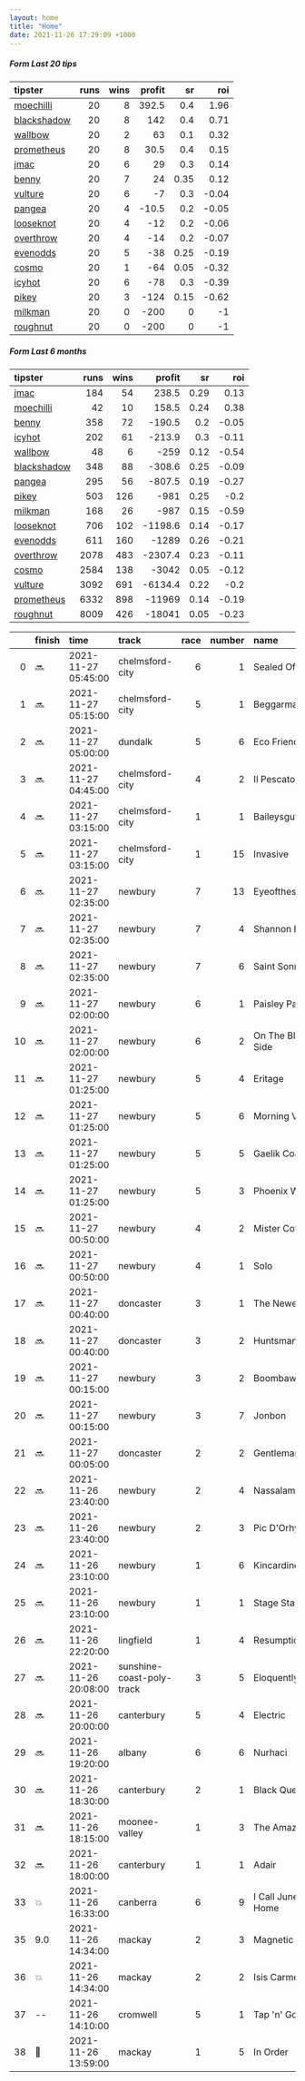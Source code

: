 ```yaml
---   
layout: home  
title: "Home"   
date: 2021-11-26 17:29:09 +1000  
---   
```



##### Form Last 20 tips   

| tipster                                                         |   runs |   wins |   profit |   sr |   roi |
|:----------------------------------------------------------------|-------:|-------:|---------:|-----:|------:|
| [moechilli](https://mrwayneo.github.io/tips/moechilli.html)     |     20 |      8 |    392.5 | 0.4  |  1.96 |
| [blackshadow](https://mrwayneo.github.io/tips/blackshadow.html) |     20 |      8 |    142   | 0.4  |  0.71 |
| [wallbow](https://mrwayneo.github.io/tips/wallbow.html)         |     20 |      2 |     63   | 0.1  |  0.32 |
| [prometheus](https://mrwayneo.github.io/tips/prometheus.html)   |     20 |      8 |     30.5 | 0.4  |  0.15 |
| [jmac](https://mrwayneo.github.io/tips/jmac.html)               |     20 |      6 |     29   | 0.3  |  0.14 |
| [benny](https://mrwayneo.github.io/tips/benny.html)             |     20 |      7 |     24   | 0.35 |  0.12 |
| [vulture](https://mrwayneo.github.io/tips/vulture.html)         |     20 |      6 |     -7   | 0.3  | -0.04 |
| [pangea](https://mrwayneo.github.io/tips/pangea.html)           |     20 |      4 |    -10.5 | 0.2  | -0.05 |
| [looseknot](https://mrwayneo.github.io/tips/looseknot.html)     |     20 |      4 |    -12   | 0.2  | -0.06 |
| [overthrow](https://mrwayneo.github.io/tips/overthrow.html)     |     20 |      4 |    -14   | 0.2  | -0.07 |
| [evenodds](https://mrwayneo.github.io/tips/evenodds.html)       |     20 |      5 |    -38   | 0.25 | -0.19 |
| [cosmo](https://mrwayneo.github.io/tips/cosmo.html)             |     20 |      1 |    -64   | 0.05 | -0.32 |
| [icyhot](https://mrwayneo.github.io/tips/icyhot.html)           |     20 |      6 |    -78   | 0.3  | -0.39 |
| [pikey](https://mrwayneo.github.io/tips/pikey.html)             |     20 |      3 |   -124   | 0.15 | -0.62 |
| [milkman](https://mrwayneo.github.io/tips/milkman.html)         |     20 |      0 |   -200   | 0    | -1    |
| [roughnut](https://mrwayneo.github.io/tips/roughnut.html)       |     20 |      0 |   -200   | 0    | -1    |

##### Form Last 6 months   

| tipster                                                         |   runs |   wins |   profit |   sr |   roi |
|:----------------------------------------------------------------|-------:|-------:|---------:|-----:|------:|
| [jmac](https://mrwayneo.github.io/tips/jmac.html)               |    184 |     54 |    238.5 | 0.29 |  0.13 |
| [moechilli](https://mrwayneo.github.io/tips/moechilli.html)     |     42 |     10 |    158.5 | 0.24 |  0.38 |
| [benny](https://mrwayneo.github.io/tips/benny.html)             |    358 |     72 |   -190.5 | 0.2  | -0.05 |
| [icyhot](https://mrwayneo.github.io/tips/icyhot.html)           |    202 |     61 |   -213.9 | 0.3  | -0.11 |
| [wallbow](https://mrwayneo.github.io/tips/wallbow.html)         |     48 |      6 |   -259   | 0.12 | -0.54 |
| [blackshadow](https://mrwayneo.github.io/tips/blackshadow.html) |    348 |     88 |   -308.6 | 0.25 | -0.09 |
| [pangea](https://mrwayneo.github.io/tips/pangea.html)           |    295 |     56 |   -807.5 | 0.19 | -0.27 |
| [pikey](https://mrwayneo.github.io/tips/pikey.html)             |    503 |    126 |   -981   | 0.25 | -0.2  |
| [milkman](https://mrwayneo.github.io/tips/milkman.html)         |    168 |     26 |   -987   | 0.15 | -0.59 |
| [looseknot](https://mrwayneo.github.io/tips/looseknot.html)     |    706 |    102 |  -1198.6 | 0.14 | -0.17 |
| [evenodds](https://mrwayneo.github.io/tips/evenodds.html)       |    611 |    160 |  -1289   | 0.26 | -0.21 |
| [overthrow](https://mrwayneo.github.io/tips/overthrow.html)     |   2078 |    483 |  -2307.4 | 0.23 | -0.11 |
| [cosmo](https://mrwayneo.github.io/tips/cosmo.html)             |   2584 |    138 |  -3042   | 0.05 | -0.12 |
| [vulture](https://mrwayneo.github.io/tips/vulture.html)         |   3092 |    691 |  -6134.4 | 0.22 | -0.2  |
| [prometheus](https://mrwayneo.github.io/tips/prometheus.html)   |   6332 |    898 | -11969   | 0.14 | -0.19 |
| [roughnut](https://mrwayneo.github.io/tips/roughnut.html)       |   8009 |    426 | -18041   | 0.05 | -0.23 |

|    | finish            | time                | track                     |   race |   number | name              |   odds | tipster            |
|---:|:------------------|:--------------------|:--------------------------|-------:|---------:|:------------------|-------:|:-------------------|
|  0 | :soon:            | 2021-11-27 05:45:00 | chelmsford-city           |      6 |        1 | Sealed Offer      |   4.6  | vulture            |
|  1 | :soon:            | 2021-11-27 05:15:00 | chelmsford-city           |      5 |        1 | Beggarman         |   2.35 | vulture            |
|  2 | :soon:            | 2021-11-27 05:00:00 | dundalk                   |      5 |        6 | Eco Friendly      |  16    | looseknot          |
|  3 | :soon:            | 2021-11-27 04:45:00 | chelmsford-city           |      4 |        2 | Il Pescatore      |   8.5  | looseknot          |
|  4 | :soon:            | 2021-11-27 03:15:00 | chelmsford-city           |      1 |        1 | Baileysgutfeeling |   7.5  | vulture            |
|  5 | :soon:            | 2021-11-27 03:15:00 | chelmsford-city           |      1 |       15 | Invasive          |   4.8  | vulture            |
|  6 | :soon:            | 2021-11-27 02:35:00 | newbury                   |      7 |       13 | Eyeofthescorpion  |   5.5  | overthrow          |
|  7 | :soon:            | 2021-11-27 02:35:00 | newbury                   |      7 |        4 | Shannon Bridge    |  26    | overthrow          |
|  8 | :soon:            | 2021-11-27 02:35:00 | newbury                   |      7 |        6 | Saint Sonnet      |  10    | overthrow          |
|  9 | :soon:            | 2021-11-27 02:00:00 | newbury                   |      6 |        1 | Paisley Park      |   3.25 | milkman            |
| 10 | :soon:            | 2021-11-27 02:00:00 | newbury                   |      6 |        2 | On The Blind Side |  13    | overthrow          |
| 11 | :soon:            | 2021-11-27 01:25:00 | newbury                   |      5 |        4 | Eritage           |  11    | overthrow          |
| 12 | :soon:            | 2021-11-27 01:25:00 | newbury                   |      5 |        6 | Morning Vicar     |   6    | evenodds,overthrow |
| 13 | :soon:            | 2021-11-27 01:25:00 | newbury                   |      5 |        5 | Gaelik Coast      |   9    | vulture            |
| 14 | :soon:            | 2021-11-27 01:25:00 | newbury                   |      5 |        3 | Phoenix Way       |   4.2  | milkman            |
| 15 | :soon:            | 2021-11-27 00:50:00 | newbury                   |      4 |        2 | Mister Coffey     |   3.9  | overthrow          |
| 16 | :soon:            | 2021-11-27 00:50:00 | newbury                   |      4 |        1 | Solo              |   6    | overthrow          |
| 17 | :soon:            | 2021-11-27 00:40:00 | doncaster                 |      3 |        1 | The Newest One    |   2.9  | vulture            |
| 18 | :soon:            | 2021-11-27 00:40:00 | doncaster                 |      3 |        2 | Huntsmans Jog     |   2.1  | evenodds,overthrow |
| 19 | :soon:            | 2021-11-27 00:15:00 | newbury                   |      3 |        2 | Boombawn          |   8.5  | overthrow          |
| 20 | :soon:            | 2021-11-27 00:15:00 | newbury                   |      3 |        7 | Jonbon            |   1.61 | overthrow          |
| 21 | :soon:            | 2021-11-27 00:05:00 | doncaster                 |      2 |        2 | Gentleman Valley  |   4    | vulture            |
| 22 | :soon:            | 2021-11-26 23:40:00 | newbury                   |      2 |        4 | Nassalam          |   3.4  | vulture            |
| 23 | :soon:            | 2021-11-26 23:40:00 | newbury                   |      2 |        3 | Pic D'Orhy        |   6    | overthrow          |
| 24 | :soon:            | 2021-11-26 23:10:00 | newbury                   |      1 |        6 | Kincardine        |   4.2  | evenodds,milkman   |
| 25 | :soon:            | 2021-11-26 23:10:00 | newbury                   |      1 |        1 | Stage Star        |   1.45 | evenodds,overthrow |
| 26 | :soon:            | 2021-11-26 22:20:00 | lingfield                 |      1 |        4 | Resumption        |   2.35 | vulture            |
| 27 | :soon:            | 2021-11-26 20:08:00 | sunshine-coast-poly-track |      3 |        5 | Eloquently        |   1.11 | vulture,milkman    |
| 28 | :soon:            | 2021-11-26 20:00:00 | canterbury                |      5 |        4 | Electric          |  12    | pangea,icyhot      |
| 29 | :soon:            | 2021-11-26 19:20:00 | albany                    |      6 |        6 | Nurhaci           |   2.7  | pangea             |
| 30 | :soon:            | 2021-11-26 18:30:00 | canterbury                |      2 |        1 | Black Queen       |   1.7  | vulture,jmac       |
| 31 | :soon:            | 2021-11-26 18:15:00 | moonee-valley             |      1 |        3 | The Amazonian     |   4.75 | vulture            |
| 32 | :soon:            | 2021-11-26 18:00:00 | canterbury                |      1 |        1 | Adair             |   4    | jmac               |
| 33 | :boom:            | 2021-11-26 16:33:00 | canberra                  |      6 |        9 | I Call Junee Home |   2.05 | vulture            |
| 35 | 9.0               | 2021-11-26 14:34:00 | mackay                    |      2 |        3 | Magnetic Drive    |   8.5  | pangea,milkman     |
| 36 | :boom:            | 2021-11-26 14:34:00 | mackay                    |      2 |        2 | Isis Carmella     |   2.35 | pangea,icyhot      |
| 37 | --                | 2021-11-26 14:10:00 | cromwell                  |      5 |        1 | Tap 'n' Go        |   5    | looseknot          |
| 38 | :2nd_place_medal: | 2021-11-26 13:59:00 | mackay                    |      1 |        5 | In Order          |   1.6  | evenodds,overthrow |